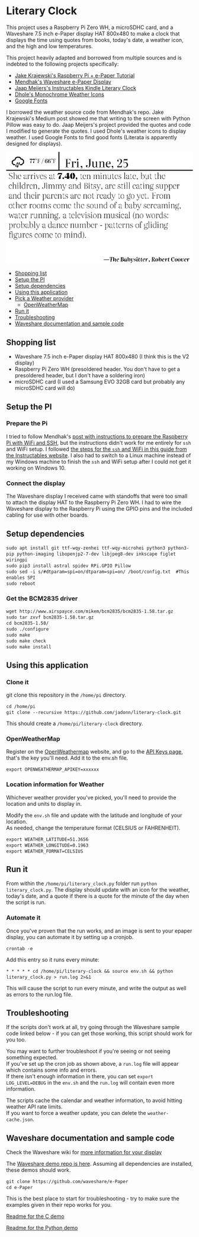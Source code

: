 # Literary Clock
This project uses a Raspberry Pi Zero WH, a microSDHC card, and a Waveshare 7.5 inch e-Paper display HAT 800x480 to make a clock that displays the time using quotes from books, today's date, a weather icon, and the high and low temperatures.

This project heavily adapted and borrowed from multiple sources and is indebted to the following projects specifically:
- [Jake Krajewski's Raspberry Pi + e-Paper Tutorial](https://medium.com/swlh/create-an-e-paper-display-for-your-raspberry-pi-with-python-2b0de7c8820c)
- [Mendhak's Waveshare e-Paper Display](https://github.com/mendhak/waveshare-epaper-display)
- [Jaap Meijers's Instructables Kindle Literary Clock](https://www.instructables.com/Literary-Clock-Made-From-E-reader/)
- [Dhole's Monochrome Weather Icons](https://github.com/Dhole/weather-pixel-icons)
- [Google Fonts](https://fonts.google.com)

I borrowed the weather source code from Mendhak's repo. Jake Krajewski's Medium post showed me that writing to the screen with Python Pillow was easy to do. Jaap Meijers's project provided the quotes and code I modified to generate the quotes. I used Dhole's weather icons to display weather. I used Google Fonts to find good fonts (Literata is apparently designed for displays).

![example](example.png)


- [Shopping list](#shopping-list)
- [Setup the PI](#setup-the-pi)
- [Setup dependencies](#setup-dependencies)
- [Using this application](#using-this-application)
- [Pick a Weather provider](#pick-a-weather-provider)
  - [OpenWeatherMap](#openweathermap)
- [Run it](#run-it)
- [Troubleshooting](#troubleshooting)
- [Waveshare documentation and sample code](#waveshare-documentation-and-sample-code)


## Shopping list

- Waveshare 7.5 inch e-Paper display HAT 800x480 (I think this is the V2 display) 
- Raspberry Pi Zero WH (presoldered header. You don't have to get a presoldered header, but I don't have a soldering iron)
- microSDHC card (I used a Samsung EVO 32GB card but probably any microSDHC card will do)

## Setup the PI

### Prepare the Pi

I tried to follow Mendhak's [post with instructions to prepare the Raspberry Pi with WiFi and SSH](https://code.mendhak.com/prepare-raspberry-pi/), but the instructions didn't work for me entirely for `ssh` and WiFi setup. I followed [the steps for the `ssh` and WiFi in this guide from the Instructables website](https://www.instructables.com/Install-and-Setup-Raspbian-Lite-on-Raspberry-Pi-3/). I also had to switch to a Linux machine instead of my Windows machine to finish the `ssh` and WiFi setup after I could not get it working on Windows 10.


### Connect the display

The Waveshare display I received came with standoffs that were too small to attach the display HAT to the Raspberry Pi Zero WH. I had to wire the Waveshare display to the Raspberry Pi using the GPIO pins and the included cabling for use with other boards.


## Setup dependencies

    sudo apt install git ttf-wqy-zenhei ttf-wqy-microhei python3 python3-pip python-imaging libopenjp2-7-dev libjpeg8-dev inkscape figlet wiringpi
    sudo pip3 install astral spidev RPi.GPIO Pillow
    sudo sed -i s/#dtparam=spi=on/dtparam=spi=on/ /boot/config.txt  #This enables SPI
    sudo reboot

### Get the BCM2835 driver

    wget http://www.airspayce.com/mikem/bcm2835/bcm2835-1.58.tar.gz
    sudo tar zxvf bcm2835-1.58.tar.gz
    cd bcm2835-1.58/
    sudo ./configure
    sudo make
    sudo make check
    sudo make install

## Using this application

### Clone it

git clone this repository in the `/home/pi` directory.

    cd /home/pi
    git clone --recursive https://github.com/jadonn/literary-clock.git
    
This should create a `/home/pi/literary-clock` directory. 

### OpenWeatherMap

Register on the [OpenWeathermap](https://openweathermap.org) website, and go to the [API Keys page](https://home.openweathermap.org/api_keys), that's the key you'll need. 
Add it to the env.sh file.  

    export OPENWEATHERMAP_APIKEY=xxxxxx

### Location information for Weather

Whichever weather provider you've picked, you'll need to provide the location and units to display in.  

Modify the `env.sh` file and update with the latitude and longitude of your location.  
As needed, change the temperature format (CELSIUS or FAHRENHEIT).  

    export WEATHER_LATITUDE=51.3656
    export WEATHER_LONGITUDE=0.1963
    export WEATHER_FORMAT=CELSIUS

## Run it

From within the `/home/pi/literary_clock.py` folder run `python literary_clock.py`. The display should update with an icon for the weather, today's date, and a quote if there is a quote for the minute of the day when the script is run.

### Automate it

Once you've proven that the run works, and an image is sent to your epaper display, you can automate it by setting up a cronjob.  

    crontab -e

Add this entry so it runs every minute:

    * * * * * cd /home/pi/literary-clock && source env.sh && python literary_clock.py > run.log 2>&1

This will cause the script to run every minute, and write the output as well as errors to the run.log file. 


## Troubleshooting

If the scripts don't work at all, try going through the Waveshare sample code linked below - if you can get those working, this script should work for you too. 

You may want to further troubleshoot if you're seeing or not seeing something expected.  
If you've set up the cron job as shown above, a `run.log` file will appear which contains some info and errors.  
If there isn't enough information in there, you can set `export LOG_LEVEL=DEBUG` in the `env.sh` and the `run.log` will contain even more information.  

The scripts cache the calendar and weather information, to avoid hitting weather API rate limits.   
If you want to force a weather update, you can delete the `weather-cache.json`.


## Waveshare documentation and sample code

Check the Waveshare wiki for [more information for your display](https://www.waveshare.com/wiki/7.5inch_e-Paper_HAT)


The [Waveshare demo repo is here](https://github.com/waveshare/e-Paper).  Assuming all dependencies are installed, these demos should work.  

    git clone https://github.com/waveshare/e-Paper
    cd e-Paper


This is the best place to start for troubleshooting - try to make sure the examples given in their repo works for you. 

[Readme for the C demo](https://github.com/waveshare/e-Paper/blob/master/RaspberryPi_JetsonNano/c/readme_EN.txt)

[Readme for the Python demo](https://github.com/waveshare/e-Paper/blob/master/RaspberryPi_JetsonNano/python/readme_jetson_EN.txt)


